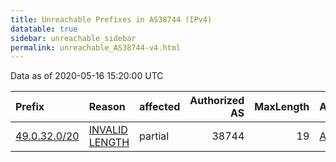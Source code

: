```yaml
---
title: Unreachable Prefixes in AS38744 (IPv4)
datatable: true
sidebar: unreachable_sidebar
permalink: unreachable_AS38744-v4.html
---
```


Data as of 2020-05-16 15:20:00 UTC


<div class="datatable-begin"></div>

| Prefix                                             | Reason                                                                                                 | affected   |   Authorized AS |   MaxLength | Anchor                                       |   unreachable /24s |
|:---------------------------------------------------|:-------------------------------------------------------------------------------------------------------|:-----------|----------------:|------------:|:---------------------------------------------|-------------------:|
| [49.0.32.0/20](https://stat.ripe.net/49.0.32.0/20) | [INVALID LENGTH](https://rpki-validator.ripe.net/announcement-preview?asn=AS38744&prefix=49.0.32.0/20) | partial    |           38744 |          19 | [APNIC](unreachable_APNIC_RPKI_Root-v4.html) |                 16 |

<div class="datatable-end"></div>